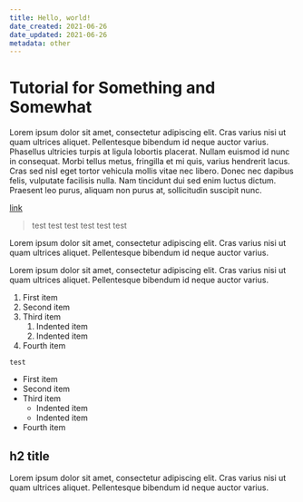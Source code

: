 ```yaml
---
title: Hello, world!
date_created: 2021-06-26
date_updated: 2021-06-26
metadata: other
---
```


# Tutorial for Something and Somewhat

Lorem ipsum dolor sit amet, consectetur adipiscing elit. Cras varius nisi ut quam ultrices aliquet. Pellentesque bibendum id neque auctor varius. Phasellus ultricies turpis at ligula lobortis placerat. Nullam euismod id nunc in consequat. Morbi tellus metus, fringilla et mi quis, varius hendrerit lacus. Cras sed nisl eget tortor vehicula mollis vitae nec libero. Donec nec dapibus felis, vulputate facilisis nulla. Nam tincidunt dui sed enim luctus dictum. Praesent leo purus, aliquam non purus at, sollicitudin suscipit nunc. 

[link](/)

> test test test test test test

Lorem ipsum dolor sit amet, consectetur adipiscing elit. Cras varius nisi ut quam ultrices aliquet. Pellentesque bibendum id neque auctor varius.

Lorem ipsum dolor sit amet, consectetur adipiscing elit. Cras varius nisi ut quam ultrices aliquet. Pellentesque bibendum id neque auctor varius.

1. First item
2. Second item
3. Third item
    1. Indented item
    2. Indented item
4. Fourth item

`test`

- First item
- Second item
- Third item
    - Indented item
    - Indented item
- Fourth item

## h2 title

Lorem ipsum dolor sit amet, consectetur adipiscing elit. Cras varius nisi ut quam ultrices aliquet. Pellentesque bibendum id neque auctor varius.